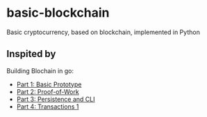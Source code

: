 # basic-blockchain
Basic cryptocurrency, based on blockchain, implemented in Python

## Inspited by

Building Blochain in go:

* [Part 1: Basic Prototype](https://jeiwan.cc/posts/building-blockchain-in-go-part-1/)
* [Part 2: Proof-of-Work](https://jeiwan.cc/posts/building-blockchain-in-go-part-2/)
* [Part 3: Persistence and CLI](https://jeiwan.cc/posts/building-blockchain-in-go-part-3/)
* [Part 4: Transactions 1](https://jeiwan.cc/posts/building-blockchain-in-go-part-4/)
